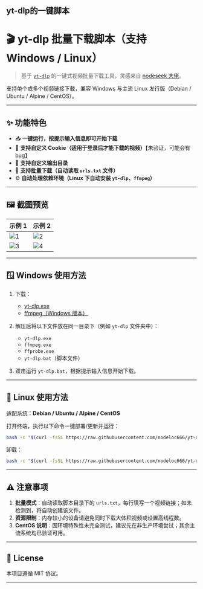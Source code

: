 yt-dlp的一键脚本
---

# 🎬 yt-dlp 批量下载脚本（支持 Windows / Linux）

> 基于 [`yt-dlp`](https://github.com/yt-dlp/yt-dlp) 的一键式视频批量下载工具，灵感来自 [nodeseek 大佬](https://www.nodeseek.com/post-334093-2#15)。

支持单个或多个视频链接下载，兼容 Windows 与主流 Linux 发行版（Debian / Ubuntu / Alpine / CentOS）。

---

## ✨ 功能特色

* 📥 **一键运行，按提示输入信息即可开始下载**
* 🍪 **支持自定义 Cookie（适用于登录后才能下载的视频）**【未验证，可能会有bug】
* 📂 **支持自定义输出目录**
* 📃 **支持批量下载（自动读取 `urls.txt` 文件）**
* ⚙️ **自动处理依赖环境（Linux 下自动安装 `yt-dlp`、`ffmpeg`）**

---

## 🖼️ 截图预览

| 示例 1                                                                | 示例 2                                                                |
| ------------------------------------------------------------------- | ------------------------------------------------------------------- |
| ![1](https://img.cccd.cloudns.be/file/1746720584399_1000193433.jpg) | ![2](https://img.cccd.cloudns.be/file/1746720581006_1000193434.jpg) |
| ![3](https://img.cccd.cloudns.be/file/1746720588978_1000193428.jpg) | ![4](https://img.cccd.cloudns.be/file/1746720587272_1000193427.jpg) |

---

## 🪟 Windows 使用方法

1. 下载：

   * [yt-dlp.exe](https://github.com/yt-dlp/yt-dlp)
   * [ffmpeg（Windows 版本）](https://www.gyan.dev/ffmpeg/builds/ffmpeg-git-full.7z)

2. 解压后将以下文件放在同一目录下（例如 `yt-dlp` 文件夹中）：

   * `yt-dlp.exe`
   * `ffmpeg.exe`
   * `ffprobe.exe`
   * `yt-dlp.bat`（脚本文件）

3. 双击运行 `yt-dlp.bat`，根据提示输入信息开始下载。

---

## 🐧 Linux 使用方法

适配系统：**Debian / Ubuntu / Alpine / CentOS**

打开终端，执行以下命令一键部署/更新并运行：

```bash
bash -c "$(curl -fsSL https://raw.githubusercontent.com/nodeloc666/yt-dlp-script/main/install.sh)"

```
卸载：

```bash
bash -c "$(curl -fsSL https://raw.githubusercontent.com/nodeloc666/yt-dlp-script/main/uninstall.sh)"

```

---

## ⚠️ 注意事项

1. **批量模式**：自动读取脚本目录下的 `urls.txt`，每行填写一个视频链接；如未检测到，将自动创建该文件。
2. **资源限制**：内存较小的设备请避免同时下载大体积视频或设置高线程数。
3. **CentOS 说明**：因环境特殊性未完全测试，建议先在非生产环境尝试；其余主流系统均已验证可用。

---

## 📄 License

本项目遵循 MIT 协议。

---

